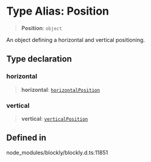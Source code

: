 # Type Alias: Position

> **Position**: `object`

An object defining a horizontal and vertical positioning.

## Type declaration

### horizontal

> **horizontal**: [`horizontalPosition`](horizontalPosition.md)

### vertical

> **vertical**: [`verticalPosition`](verticalPosition.md)

## Defined in

node_modules/blockly/blockly.d.ts:11851
